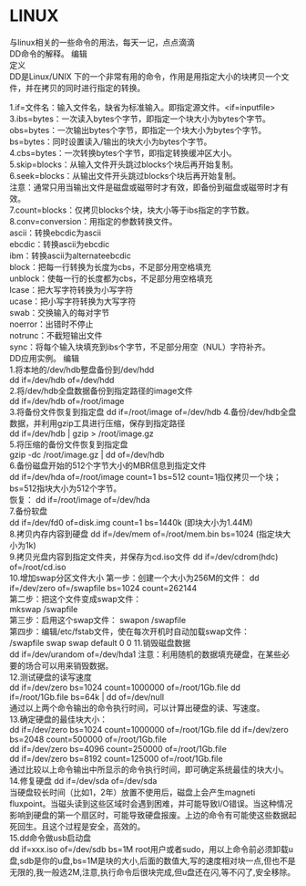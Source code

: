 # LINUX
与linux相关的一些命令的用法，每天一记，点点滴滴	
 DD命令的解释。 编辑	
定义	
DD是Linux/UNIX 下的一个非常有用的命令，作用是用指定大小的块拷贝一个文件，并在拷贝的同时进行指定的转换。	

	
1.if=文件名：输入文件名，缺省为标准输入。即指定源文件。<if=inputfile>                                                          
3.ibs=bytes：一次读入bytes个字节，即指定一个块大小为bytes个字节。  							
obs=bytes：一次输出bytes个字节，即指定一个块大小为bytes个字节。      							
bs=bytes：同时设置读入/输出的块大小为bytes个字节。									
4.cbs=bytes：一次转换bytes个字节，即指定转换缓冲区大小。								
5.skip=blocks：从输入文件开头跳过blocks个块后再开始复制。								
6.seek=blocks：从输出文件开头跳过blocks个块后再开始复制。								
注意：通常只用当输出文件是磁盘或磁带时才有效，即备份到磁盘或磁带时才有效。						
7.count=blocks：仅拷贝blocks个块，块大小等于ibs指定的字节数。								
8.conv=conversion：用指定的参数转换文件。								
ascii：转换ebcdic为ascii												
ebcdic：转换ascii为ebcdic												
ibm：转换ascii为alternateebcdic												
block：把每一行转换为长度为cbs，不足部分用空格填充							
unblock：使每一行的长度都为cbs，不足部分用空格填充							
lcase：把大写字符转换为小写字符							
ucase：把小写字符转换为大写字符							
swab：交换输入的每对字节						
noerror：出错时不停止						
notrunc：不截短输出文件					
sync：将每个输入块填充到ibs个字节，不足部分用空（NUL）字符补齐。					
DD应用实例。 编辑										
1.将本地的/dev/hdb整盘备份到/dev/hdd						
dd if=/dev/hdb of=/dev/hdd	
2.将/dev/hdb全盘数据备份到指定路径的image文件	
dd if=/dev/hdb of=/root/image	
3.将备份文件恢复到指定盘
dd if=/root/image of=/dev/hdb
4.备份/dev/hdb全盘数据，并利用gzip工具进行压缩，保存到指定路径	
dd if=/dev/hdb | gzip > /root/image.gz	
5.将压缩的备份文件恢复到指定盘	
gzip -dc /root/image.gz | dd of=/dev/hdb	
6.备份磁盘开始的512个字节大小的MBR信息到指定文件	
dd if=/dev/hda of=/root/image count=1 bs=512
count=1指仅拷贝一个块；bs=512指块大小为512个字节。	
恢复：	
dd if=/root/image of=/dev/hda	
7.备份软盘	
dd if=/dev/fd0 of=disk.img count=1 bs=1440k	
(即块大小为1.44M)	
8.拷贝内存内容到硬盘	
dd if=/dev/mem of=/root/mem.bin bs=1024	
(指定块大小为1k)	
9.拷贝光盘内容到指定文件夹，并保存为cd.iso文件	
dd if=/dev/cdrom(hdc) of=/root/cd.iso	
10.增加swap分区文件大小	
第一步：创建一个大小为256M的文件：	
dd if=/dev/zero of=/swapfile bs=1024 count=262144	
第二步：把这个文件变成swap文件：	
mkswap /swapfile	
第三步：启用这个swap文件：	
swapon /swapfile	
第四步：编辑/etc/fstab文件，使在每次开机时自动加载swap文件：	
/swapfile swap swap default 0 0	
11.销毁磁盘数据	
dd if=/dev/urandom of=/dev/hda1	
注意：利用随机的数据填充硬盘，在某些必要的场合可以用来销毁数据。	
12.测试硬盘的读写速度	
dd if=/dev/zero bs=1024 count=1000000 of=/root/1Gb.file	
dd if=/root/1Gb.file bs=64k | dd of=/dev/null	
通过以上两个命令输出的命令执行时间，可以计算出硬盘的读、写速度。	
13.确定硬盘的最佳块大小：	
dd if=/dev/zero bs=1024 count=1000000 of=/root/1Gb.file	
dd if=/dev/zero bs=2048 count=500000 of=/root/1Gb.file	
dd if=/dev/zero bs=4096 count=250000 of=/root/1Gb.file	
dd if=/dev/zero bs=8192 count=125000 of=/root/1Gb.file	
通过比较以上命令输出中所显示的命令执行时间，即可确定系统最佳的块大小。	
14.修复硬盘	
dd if=/dev/sda of=/dev/sda	
当硬盘较长时间（比如1，2年）放置不使用后，磁盘上会产生magneti	 fluxpoint。当磁头读到这些区域时会遇到困难，并可能导致I/O错误。当这种情况影响到硬盘的第一个扇区时，可能导致硬盘报废。上边的命令有可能使这些数据起死回生。且这个过程是安全，高效的。	
15.dd命令做usb启动盘	
dd if=xxx.iso of=/dev/sdb bs=1M	
root用户或者sudo，用以上命令前必须卸载u盘,sdb是你的u盘,bs=1M是块的大小,后面的数值大,写的速度相对块一点,但也不是无限的,我一般选2M,注意,执行命令后很块完成,但u盘还在闪,等不闪了,安全移除。
